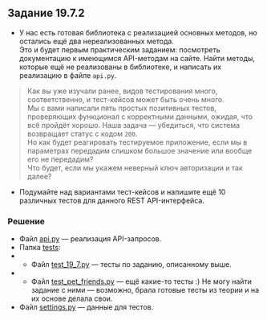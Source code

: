 ## Задание 19.7.2

* У нас есть готовая библиотека с реализацией основных методов, но остались ещё два нереализованных метода.</br> 
 Это и будет первым практическим заданием: посмотреть документацию к имеющимся API-методам на сайте. Найти методы, которые ещё не реализованы в библиотеке, и написать их реализацию в файле `api.py`.</br>

>Как вы уже изучали ранее, видов тестирования много, соответственно, и тест-кейсов может быть очень много.</br> 
>Мы с вами написали пять простых позитивных тестов, проверяющих функционал с корректными данными, ожидая, что всё пройдёт хорошо. Наша задача — убедиться, что система возвращает статус с кодом `200`.</br>
>Но как будет реагировать тестируемое приложение, если мы в параметрах передадим слишком большое значение или вообще его не передадим? </br>
>Что будет, если мы укажем неверный ключ авторизации и так далее?

* Подумайте над вариантами тест-кейсов и напишите ещё 10 различных тестов для данного REST API-интерфейса. 

### Решение
* Файл [api.py](api.py) — реализация API-запросов.
* Папка [tests](tests):
* * Файл [test_19_7.py](test_19_7.py) — тесты по заданию, описанному выше.
* * Файл [test_pet_friends.py](test_pet_friends.py) — ещё какие-то тесты :) Не могу найти задание с ними — возможно, брала готовые тесты из теории и на их основе делала свои.
* Файл [settings.py](settings.py) — данные для тестов.
